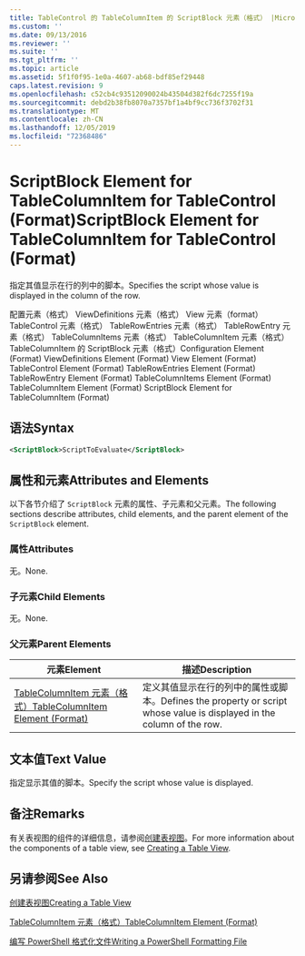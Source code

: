 ```yaml
---
title: TableControl 的 TableColumnItem 的 ScriptBlock 元素（格式） |Microsoft Docs
ms.custom: ''
ms.date: 09/13/2016
ms.reviewer: ''
ms.suite: ''
ms.tgt_pltfrm: ''
ms.topic: article
ms.assetid: 5f1f0f95-1e0a-4607-ab68-bdf85ef29448
caps.latest.revision: 9
ms.openlocfilehash: c52cb4c93512090024b43504d382f6dc7255f19a
ms.sourcegitcommit: debd2b38fb8070a7357bf1a4bf9cc736f3702f31
ms.translationtype: MT
ms.contentlocale: zh-CN
ms.lasthandoff: 12/05/2019
ms.locfileid: "72368486"
---
```

# <a name="scriptblock-element-for-tablecolumnitem-for-tablecontrol-format"></a><span data-ttu-id="13853-102">ScriptBlock Element for TableColumnItem for TableControl (Format)</span><span class="sxs-lookup"><span data-stu-id="13853-102">ScriptBlock Element for TableColumnItem for TableControl (Format)</span></span>

<span data-ttu-id="13853-103">指定其值显示在行的列中的脚本。</span><span class="sxs-lookup"><span data-stu-id="13853-103">Specifies the script whose value is displayed in the column of the row.</span></span>

<span data-ttu-id="13853-104">配置元素（格式） ViewDefinitions 元素（格式） View 元素（format） TableControl 元素（格式） TableRowEntries 元素（格式） TableRowEntry 元素（格式） TableColumnItems 元素（格式） TableColumnItem 元素（格式）TableColumnItem 的 ScriptBlock 元素（格式）</span><span class="sxs-lookup"><span data-stu-id="13853-104">Configuration Element (Format) ViewDefinitions Element (Format) View Element (Format) TableControl Element (Format) TableRowEntries Element (Format) TableRowEntry Element (Format) TableColumnItems Element (Format) TableColumnItem Element (Format) ScriptBlock Element for TableColumnItem (Format)</span></span>

## <a name="syntax"></a><span data-ttu-id="13853-105">语法</span><span class="sxs-lookup"><span data-stu-id="13853-105">Syntax</span></span>

```xml
<ScriptBlock>ScriptToEvaluate</ScriptBlock>
```

## <a name="attributes-and-elements"></a><span data-ttu-id="13853-106">属性和元素</span><span class="sxs-lookup"><span data-stu-id="13853-106">Attributes and Elements</span></span>

<span data-ttu-id="13853-107">以下各节介绍了 `ScriptBlock` 元素的属性、子元素和父元素。</span><span class="sxs-lookup"><span data-stu-id="13853-107">The following sections describe attributes, child elements, and the parent element of the `ScriptBlock` element.</span></span>

### <a name="attributes"></a><span data-ttu-id="13853-108">属性</span><span class="sxs-lookup"><span data-stu-id="13853-108">Attributes</span></span>

<span data-ttu-id="13853-109">无。</span><span class="sxs-lookup"><span data-stu-id="13853-109">None.</span></span>

### <a name="child-elements"></a><span data-ttu-id="13853-110">子元素</span><span class="sxs-lookup"><span data-stu-id="13853-110">Child Elements</span></span>

<span data-ttu-id="13853-111">无。</span><span class="sxs-lookup"><span data-stu-id="13853-111">None.</span></span>

### <a name="parent-elements"></a><span data-ttu-id="13853-112">父元素</span><span class="sxs-lookup"><span data-stu-id="13853-112">Parent Elements</span></span>

|<span data-ttu-id="13853-113">元素</span><span class="sxs-lookup"><span data-stu-id="13853-113">Element</span></span>|<span data-ttu-id="13853-114">描述</span><span class="sxs-lookup"><span data-stu-id="13853-114">Description</span></span>|
|-------------|-----------------|
|[<span data-ttu-id="13853-115">TableColumnItem 元素（格式）</span><span class="sxs-lookup"><span data-stu-id="13853-115">TableColumnItem Element (Format)</span></span>](./tablecolumnitem-element-for-tablecolumnitems-for-tablecontrol-format.md)|<span data-ttu-id="13853-116">定义其值显示在行的列中的属性或脚本。</span><span class="sxs-lookup"><span data-stu-id="13853-116">Defines the property or script whose value is displayed in the column of the row.</span></span>|

## <a name="text-value"></a><span data-ttu-id="13853-117">文本值</span><span class="sxs-lookup"><span data-stu-id="13853-117">Text Value</span></span>

<span data-ttu-id="13853-118">指定显示其值的脚本。</span><span class="sxs-lookup"><span data-stu-id="13853-118">Specify the script whose value is displayed.</span></span>

## <a name="remarks"></a><span data-ttu-id="13853-119">备注</span><span class="sxs-lookup"><span data-stu-id="13853-119">Remarks</span></span>

<span data-ttu-id="13853-120">有关表视图的组件的详细信息，请参阅[创建表视图](./creating-a-table-view.md)。</span><span class="sxs-lookup"><span data-stu-id="13853-120">For more information about the components of a table view, see [Creating a Table View](./creating-a-table-view.md).</span></span>

## <a name="see-also"></a><span data-ttu-id="13853-121">另请参阅</span><span class="sxs-lookup"><span data-stu-id="13853-121">See Also</span></span>

[<span data-ttu-id="13853-122">创建表视图</span><span class="sxs-lookup"><span data-stu-id="13853-122">Creating a Table View</span></span>](./creating-a-table-view.md)

[<span data-ttu-id="13853-123">TableColumnItem 元素（格式）</span><span class="sxs-lookup"><span data-stu-id="13853-123">TableColumnItem Element (Format)</span></span>](./tablecolumnitem-element-for-tablecolumnitems-for-tablecontrol-format.md)

[<span data-ttu-id="13853-124">编写 PowerShell 格式化文件</span><span class="sxs-lookup"><span data-stu-id="13853-124">Writing a PowerShell Formatting File</span></span>](./writing-a-powershell-formatting-file.md)
